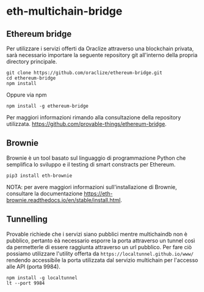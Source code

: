 # eth-multichain-bridge

## Ethereum bridge
Per utilizzare i servizi offerti da Oraclize attraverso una blockchain privata, sarà necessario importare la seguente repository git all'interno della propria directory principale.
```
git clone https://github.com/oraclize/ethereum-bridge.git
cd ethereum-bridge
npm install
```
Oppure via npm
```
npm install -g ethereum-bridge
```
Per maggiori informazioni rimando alla consultazione della repository utilizzata. https://github.com/provable-things/ethereum-bridge.

## Brownie
Brownie è un tool basato sul linguaggio di programmazione Python che semplifica lo sviluppo e il testing di smart constracts per Ethereum.
```
pip3 install eth-brownie
```
NOTA: per avere maggiori informazioni sull'installazione di Brownie, consultare la documentazione https://eth-brownie.readthedocs.io/en/stable/install.html.
<br>

## Tunnelling
Provable richiede che i servizi siano pubblici mentre multichaindb non è pubblico, pertanto èà necessario esporre la porta attraverso un tunnel così da permetterle di essere raggiunta attraverso un url pubblico. Per fare ciò possiamo utilizzare l'utility offerta da `https://localtunnel.github.io/www/` rendendo accessibile la porta utilizzata dal servizio multichain per l'accesso alle API (porta 9984).
```
npm install -g localtunnel
lt --port 9984
```
